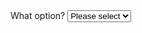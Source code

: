<div class="au-body">
  <label for="select1">What option?</label>
  <select id="select1" class="au-select">
    <option value="">Please select</option>
    <option value="1">Option 1</option>
    <option value="2">Option 2</option>
    <option value="3">Option 3</option>
  </select>
</div>
